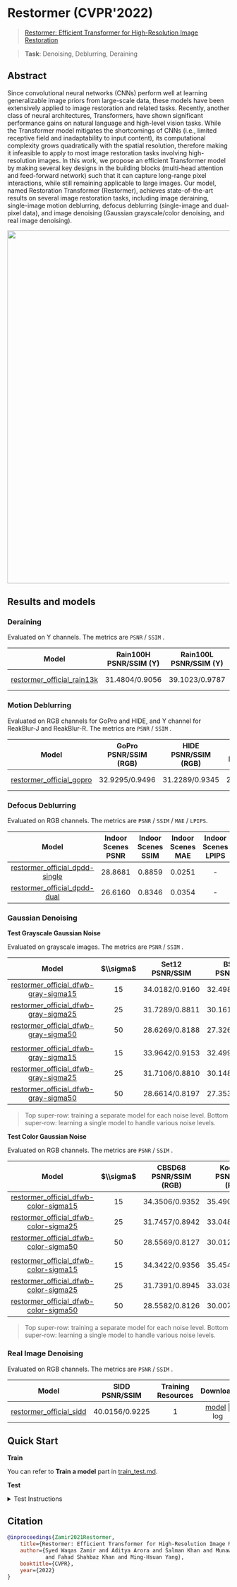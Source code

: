 # Restormer (CVPR'2022)

> [Restormer: Efficient Transformer for High-Resolution Image Restoration](https://arxiv.org/abs/2111.09881)

> **Task**: Denoising, Deblurring, Deraining

<!-- [ALGORITHM] -->

## Abstract

<!-- [ABSTRACT] -->

Since convolutional neural networks (CNNs) perform well at learning generalizable image priors from large-scale data, these models have been extensively applied to image restoration and related tasks. Recently, another class of neural architectures, Transformers, have shown significant performance gains on natural language and high-level vision tasks. While the Transformer model mitigates the shortcomings of CNNs (i.e., limited receptive field and inadaptability to input content), its computational complexity grows quadratically with the spatial resolution, therefore making it infeasible to apply to most image restoration tasks involving high-resolution images. In this work, we propose an efficient Transformer model by making several key designs in the building blocks (multi-head attention and feed-forward network) such that it can capture long-range pixel interactions, while still remaining applicable to large images. Our model, named Restoration Transformer (Restormer), achieves state-of-the-art results on several image restoration tasks, including image deraining, single-image motion deblurring, defocus deblurring (single-image and dual-pixel data), and image denoising (Gaussian grayscale/color denoising, and real image denoising).

<!-- [IMAGE] -->

<div align=center >
 <img src="https://user-images.githubusercontent.com/49083766/206964466-95de972a-ff92-4493-9097-73118590d78f.png" width="800"/>
</div >

## Results and models

### **Deraining**

Evaluated on Y channels. The metrics are `PSNR` / `SSIM` .

|            Model            | Rain100H<br>PSNR/SSIM (Y) | Rain100L<br>PSNR/SSIM (Y) | Test100<br>PSNR/SSIM (Y) | Test1200<br>PSNR/SSIM (Y) | Test2800<br>PSNR/SSIM (Y) | Training Resources |            Download             |
| :-------------------------: | :-----------------------: | :-----------------------: | :----------------------: | :-----------------------: | :-----------------------: | :----------------: | :-----------------------------: |
| [restormer_official_rain13k](./restormer_official_rain13k.py) |      31.4804/0.9056       |      39.1023/0.9787       |      32.0287/0.9239      |      33.2251/0.9272       |      34.2170/0.9451       |         1          | [model](https://download.openmmlab.com/mmediting/restormer/restormer_official_rain13k-2be7b550.pth) \| log |

### **Motion Deblurring**

Evaluated on RGB channels for GoPro and HIDE, and Y channel for ReakBlur-J and ReakBlur-R. The metrics are `PSNR` / `SSIM` .

|                  Model                  | GoPro<br>PSNR/SSIM (RGB) | HIDE<br>PSNR/SSIM (RGB) | RealBlur-J<br>PSNR/SSIM (Y) | RealBlur-R<br>PSNR/SSIM (Y) | Training Resources |                  Download                  |
| :-------------------------------------: | :----------------------: | :---------------------: | :-------------------------: | :-------------------------: | :----------------: | :----------------------------------------: |
| [restormer_official_gopro](./restormer_official_gopro.py) |      32.9295/0.9496      |     31.2289/0.9345      |       28.4356/0.8681        |       35.9141/0.9707        |         1          | [model](https://download.openmmlab.com/mmediting/restormer/restormer_official_gopro-db7363a0.pth) \| log |

### **Defocus Deblurring**

Evaluated on RGB channels. The metrics are `PSNR` / `SSIM` / `MAE` / `LPIPS`.

|                                 Model                                 | Indoor Scenes PSNR | Indoor Scenes SSIM | Indoor Scenes MAE | Indoor Scenes LPIPS | Outdoor Scenes PSNR | Outdoor Scenes SSIM | Outdoor Scenes MAE | Outdoor Scenes LPIPS | Combined PSNR | Combined SSIM | Combined MAE | Combined LPIPS | Training Resources |                                                    Download                                                    |
| :-------------------------------------------------------------------: | :----------------: | :----------------: | :---------------: | :-----------------: | :-----------------: | :-----------------: | :----------------: | :------------------: | :-----------: | :-----------: | :----------: | :------------: | :----------------: | :------------------------------------------------------------------------------------------------------------: |
| [restormer_official_dpdd-single](./restormer_official_dpdd-single.py) |      28.8681       |       0.8859       |      0.0251       |          -          |       23.2410       |       0.7509        |       0.0499       |          -           |    25.9805    |    0.8166     |    0.0378    |       -        |         1          | [model](https://download.openmmlab.com/mmediting/restormer/restormer_official_dpdd-single-6bc31582.pth) \| log |
|   [restormer_official_dpdd-dual](./restormer_official_dpdd-dual.py)   |      26.6160       |       0.8346       |      0.0354       |          -          |       26.6160       |       0.8346        |       0.0354       |          -           |    26.6160    |    0.8346     |    0.0354    |       -        |         1          |  [model](https://download.openmmlab.com/mmediting/restormer/restormer_official_dpdd-dual-52c94c00.pth) \| log  |

### **Gaussian Denoising**

**Test Grayscale Gaussian Noise**

Evaluated on grayscale images. The metrics are `PSNR` / `SSIM` .

|                          Model                           | $\\sigma$ | Set12<br>PSNR/SSIM | BSD68<br>PSNR/SSIM | Urban100<br>PSNR/SSIM | Training Resources |                           Download                           |
| :------------------------------------------------------: | :-------: | :----------------: | :----------------: | :-------------------: | :----------------: | :----------------------------------------------------------: |
| [restormer_official_dfwb-gray-sigma15](./restormer_official_dfwb-gray-sigma15.py) |    15     |   34.0182/0.9160   |   32.4987/0.8940   |    34.4336/0.9419     |         1          | [model](https://download.openmmlab.com/mmediting/restormer/restormer_official_dfwb-gray-sigma15-da74417f.pth) \| log |
| [restormer_official_dfwb-gray-sigma25](./restormer_official_dfwb-gray-sigma25.py) |    25     |   31.7289/0.8811   |   30.1613/0.8370   |    32.1162/0.9140     |         1          | [model](https://download.openmmlab.com/mmediting/restormer/restormer_official_dfwb-gray-sigma25-08010841.pth) \| log |
| [restormer_official_dfwb-gray-sigma50](./restormer_official_dfwb-gray-sigma50.py) |    50     |   28.6269/0.8188   |   27.3266/0.7434   |    28.9636/0.8571     |         1          | [model](https://download.openmmlab.com/mmediting/restormer/restormer_official_dfwb-gray-sigma50-ee852dfe.pth) \| log |
|                                                          |           |                    |                    |                       |                    |                                                              |
| [restormer_official_dfwb-gray-sigma15](./restormer_official_dfwb-gray-sigma15.py) |    15     |   33.9642/0.9153   |   32.4994/0.8928   |    34.3152/0.9409     |         1          | [model](https://download.openmmlab.com/mmediting/restormer/restormer_official_dfwb-gray-blind-5f094bcc.pth) \| log |
| [restormer_official_dfwb-gray-sigma25](./restormer_official_dfwb-gray-sigma25.py) |    25     |   31.7106/0.8810   |   30.1486/0.8360   |    32.0457/0.9131     |         1          | [model](https://download.openmmlab.com/mmediting/restormer/restormer_official_dfwb-gray-blind-5f094bcc.pth) \| log |
| [restormer_official_dfwb-gray-sigma50](./restormer_official_dfwb-gray-sigma50.py) |    50     |   28.6614/0.8197   |   27.3537/0.7422   |    28.9848/0.8571     |         1          | [model](https://download.openmmlab.com/mmediting/restormer/restormer_official_dfwb-gray-blind-5f094bcc.pth) \| log |

> Top super-row: training a separate model for each noise level. Bottom super-row: learning a single model to handle various noise levels.

**Test Color Gaussian Noise**

Evaluated on RGB channels. The metrics are `PSNR` / `SSIM` .

|              Model               | $\\sigma$ | CBSD68<br>PSNR/SSIM (RGB) | Kodak24<br>PSNR/SSIM (RGB) | McMaster<br>PSNR/SSIM (RGB) | Urban100<br>PSNR/SSIM (RGB) | Training Resources |               Download               |
| :------------------------------: | :-------: | :-----------------------: | :------------------------: | :-------------------------: | :-------------------------: | :----------------: | :----------------------------------: |
| [restormer_official_dfwb-color-sigma15](./restormer_official_dfwb-color-sigma15.py) |    15     |      34.3506/0.9352       |       35.4900/0.9312       |       35.6072/0.9352        |       35.1522/0.9530        |         1          | [model](https://download.openmmlab.com/mmediting/restormer/restormer_official_dfwb-color-sigma15-012ceb71.pth) \| log |
| [restormer_official_dfwb-color-sigma25](./restormer_official_dfwb-color-sigma25.py) |    25     |      31.7457/0.8942       |       33.0489/0.8943       |       33.3260/0.9066        |       32.9670/0.9317        |         1          | [model](https://download.openmmlab.com/mmediting/restormer/restormer_official_dfwb-color-sigma25-e307f222.pth) \| log |
| [restormer_official_dfwb-color-sigma50](./restormer_official_dfwb-color-sigma50.py) |    50     |      28.5569/0.8127       |       30.0122/0.8238       |       30.2608/0.8515        |       30.0230/0.8902        |         1          | [model](https://download.openmmlab.com/mmediting/restormer/restormer_official_dfwb-color-sigma50-a991983d.pth) \| log |
|                                  |           |                           |                            |                             |                             |                    |                                      |
| [restormer_official_dfwb-color-sigma15](./restormer_official_dfwb-color-sigma15.py) |    15     |      34.3422/0.9356       |       35.4544/0.9308       |       35.5473/0.9344        |       35.0754/0.9524        |         1          | [model](https://download.openmmlab.com/mmediting/restormer/restormer_official_dfwb-color-blind-dfd03c9f.pth) \| log |
| [restormer_official_dfwb-color-sigma25](./restormer_official_dfwb-color-sigma25.py) |    25     |      31.7391/0.8945       |       33.0380/0.8941       |       33.3040/0.9063        |       32.9165/0.9312        |         1          | [model](https://download.openmmlab.com/mmediting/restormer/restormer_official_dfwb-color-blind-dfd03c9f.pth) \| log |
| [restormer_official_dfwb-color-sigma50](./restormer_official_dfwb-color-sigma50.py) |    50     |      28.5582/0.8126       |       30.0074/0.8233       |       30.2671/0.8520        |       30.0172/0.8898        |         1          | [model](https://download.openmmlab.com/mmediting/restormer/restormer_official_dfwb-color-blind-dfd03c9f.pth) \| log |

> Top super-row: training a separate model for each noise level. Bottom super-row: learning a single model to handle various noise levels.

### **Real Image Denoising**

Evaluated on RGB channels. The metrics are `PSNR` / `SSIM` .

|                          Model                          | SIDD<br>PSNR/SSIM | Training Resources |                                                Download                                                 |
| :-----------------------------------------------------: | :---------------: | :----------------: | :-----------------------------------------------------------------------------------------------------: |
| [restormer_official_sidd](./restormer_official_sidd.py) |  40.0156/0.9225   |         1          | [model](https://download.openmmlab.com/mmediting/restormer/restormer_official_sidd-9e7025db.pth) \| log |

## Quick Start

**Train**

You can refer to **Train a model** part in [train_test.md](/docs/en/user_guides/train_test.md#Train-a-model-in-MMEditing).

</details>

**Test**

<details>
<summary>Test Instructions</summary>

You can use the following commands to test a model with cpu or single/multiple GPUs.

```shell
# cpu test
# Deraining
CUDA_VISIBLE_DEVICES=-1 python tools/test.py configs/restormer/restormer_official_rain13k.py https://download.openmmlab.com/mmediting/restormer/restormer_official_rain13k-2be7b550.pth

# Motion Deblurring
CUDA_VISIBLE_DEVICES=-1 python tools/test.py configs/restormer/restormer_official_gopro.py https://download.openmmlab.com/mmediting/restormer/restormer_official_gopro-db7363a0.pth

# Defocus Deblurring
# Single
CUDA_VISIBLE_DEVICES=-1 python tools/test.py configs/restormer/restormer_official_dpdd-dual.py https://download.openmmlab.com/mmediting/restormer/restormer_official_dpdd-single-6bc31582.pth
# Dual
CUDA_VISIBLE_DEVICES=-1 python tools/test.py configs/restormer/restormer_official_dpdd-single.py https://download.openmmlab.com/mmediting/restormer/restormer_official_dpdd-dual-52c94c00.pth

# Gaussian Denoising
# Test Grayscale Gaussian Noise
# sigma15
CUDA_VISIBLE_DEVICES=-1 python tools/test.py configs/restormer/restormer_official_dfwb-gray-sigma15.py https://download.openmmlab.com/mmediting/restormer/restormer_official_dfwb-gray-sigma15-da74417f.pth

CUDA_VISIBLE_DEVICES=-1 python tools/test.py configs/restormer/restormer_official_dfwb-gray-sigma15.py https://download.openmmlab.com/mmediting/restormer/restormer_official_dfwb-gray-blind-5f094bcc.pth

# sigma25
CUDA_VISIBLE_DEVICES=-1 python tools/test.py configs/restormer/restormer_official_dfwb-gray-sigma25.py https://download.openmmlab.com/mmediting/restormer/restormer_official_dfwb-gray-sigma25-08010841.pth

CUDA_VISIBLE_DEVICES=-1 python tools/test.py configs/restormer/restormer_official_dfwb-gray-sigma25.py https://download.openmmlab.com/mmediting/restormer/restormer_official_dfwb-gray-blind-5f094bcc.pth

# sigma50
CUDA_VISIBLE_DEVICES=-1 python tools/test.py configs/restormer/restormer_official_dfwb-gray-sigma50.py https://download.openmmlab.com/mmediting/restormer/restormer_official_dfwb-gray-sigma50-ee852dfe.pth

CUDA_VISIBLE_DEVICES=-1 python tools/test.py configs/restormer/restormer_official_dfwb-gray-sigma50.py https://download.openmmlab.com/mmediting/restormer/restormer_official_dfwb-gray-blind-5f094bcc.pth

# Test Color Gaussian Noise
# sigma15
CUDA_VISIBLE_DEVICES=-1 python tools/test.py configs/restormer/restormer_official_dfwb-color-sigma15.py https://download.openmmlab.com/mmediting/restormer/restormer_official_dfwb-color-sigma15-012ceb71.pth

CUDA_VISIBLE_DEVICES=-1 python tools/test.py configs/restormer/restormer_official_dfwb-color-sigma15.py https://download.openmmlab.com/mmediting/restormer/restormer_official_dfwb-color-blind-dfd03c9f.pth

# sigma25
CUDA_VISIBLE_DEVICES=-1 python tools/test.py configs/restormer/restormer_official_dfwb-color-sigma25.py https://download.openmmlab.com/mmediting/restormer/restormer_official_dfwb-color-sigma25-e307f222.pth

CUDA_VISIBLE_DEVICES=-1 python tools/test.py configs/restormer/restormer_official_dfwb-color-sigma25.py https://download.openmmlab.com/mmediting/restormer/restormer_official_dfwb-color-blind-dfd03c9f.pth

# sigma50
CUDA_VISIBLE_DEVICES=-1 python tools/test.py configs/restormer/restormer_official_dfwb-color-sigma50.py https://download.openmmlab.com/mmediting/restormer/restormer_official_dfwb-color-sigma50-a991983d.pth

CUDA_VISIBLE_DEVICES=-1 python tools/test.py configs/restormer/restormer_official_dfwb-color-sigma50.py https://download.openmmlab.com/mmediting/restormer/restormer_official_dfwb-color-blind-dfd03c9f.pth

# single-gpu test
# Deraining
python tools/test.py configs/restormer/restormer_official_rain13k.py https://download.openmmlab.com/mmediting/restormer/restormer_official_rain13k-2be7b550.pth

# Motion Deblurring
python tools/test.py configs/restormer/restormer_official_gopro.py https://download.openmmlab.com/mmediting/restormer/restormer_official_gopro-db7363a0.pth

# Defocus Deblurring
# Single
python tools/test.py configs/restormer/restormer_official_dpdd-dual.py https://download.openmmlab.com/mmediting/restormer/restormer_official_dpdd-single-6bc31582.pth
# Dual
python tools/test.py configs/restormer/restormer_official_dpdd-single.py https://download.openmmlab.com/mmediting/restormer/restormer_official_dpdd-dual-52c94c00.pth

# Gaussian Denoising
# Test Grayscale Gaussian Noise
# sigma15
python tools/test.py configs/restormer/restormer_official_dfwb-gray-sigma15.py https://download.openmmlab.com/mmediting/restormer/restormer_official_dfwb-gray-sigma15-da74417f.pth

python tools/test.py configs/restormer/restormer_official_dfwb-gray-sigma15.py https://download.openmmlab.com/mmediting/restormer/restormer_official_dfwb-gray-blind-5f094bcc.pth

# sigma25
python tools/test.py configs/restormer/restormer_official_dfwb-gray-sigma25.py https://download.openmmlab.com/mmediting/restormer/restormer_official_dfwb-gray-sigma25-08010841.pth

python tools/test.py configs/restormer/restormer_official_dfwb-gray-sigma25.py https://download.openmmlab.com/mmediting/restormer/restormer_official_dfwb-gray-blind-5f094bcc.pth

# sigma50
python tools/test.py configs/restormer/restormer_official_dfwb-gray-sigma50.py https://download.openmmlab.com/mmediting/restormer/restormer_official_dfwb-gray-sigma50-ee852dfe.pth

python tools/test.py configs/restormer/restormer_official_dfwb-gray-sigma50.py https://download.openmmlab.com/mmediting/restormer/restormer_official_dfwb-gray-blind-5f094bcc.pth

# Test Color Gaussian Noise
# sigma15
python tools/test.py configs/restormer/restormer_official_dfwb-color-sigma15.py https://download.openmmlab.com/mmediting/restormer/restormer_official_dfwb-color-sigma15-012ceb71.pth

python tools/test.py configs/restormer/restormer_official_dfwb-color-sigma15.py https://download.openmmlab.com/mmediting/restormer/restormer_official_dfwb-color-blind-dfd03c9f.pth

# sigma25
python tools/test.py configs/restormer/restormer_official_dfwb-color-sigma25.py https://download.openmmlab.com/mmediting/restormer/restormer_official_dfwb-color-sigma25-e307f222.pth

python tools/test.py configs/restormer/restormer_official_dfwb-color-sigma25.py https://download.openmmlab.com/mmediting/restormer/restormer_official_dfwb-color-blind-dfd03c9f.pth

# sigma50
python tools/test.py configs/restormer/restormer_official_dfwb-color-sigma50.py https://download.openmmlab.com/mmediting/restormer/restormer_official_dfwb-color-sigma50-a991983d.pth

python tools/test.py configs/restormer/restormer_official_dfwb-color-sigma50.py https://download.openmmlab.com/mmediting/restormer/restormer_official_dfwb-color-blind-dfd03c9f.pth


# multi-gpu test
# Deraining
./tools/dist_test.sh configs/restormer/restormer_official_rain13k.py https://download.openmmlab.com/mmediting/restormer/restormer_official_rain13k-2be7b550.pth

# Motion Deblurring
./tools/dist_test.sh configs/restormer/restormer_official_gopro.py https://download.openmmlab.com/mmediting/restormer/restormer_official_gopro-db7363a0.pth

# Defocus Deblurring
# Single
./tools/dist_test.sh configs/restormer/restormer_official_dpdd-dual.py https://download.openmmlab.com/mmediting/restormer/restormer_official_dpdd-single-6bc31582.pth
# Dual
./tools/dist_test.sh configs/restormer/restormer_official_dpdd-single.py https://download.openmmlab.com/mmediting/restormer/restormer_official_dpdd-dual-52c94c00.pth

# Gaussian Denoising
# Test Grayscale Gaussian Noise
# sigma15
./tools/dist_test.sh configs/restormer/restormer_official_dfwb-gray-sigma15.py https://download.openmmlab.com/mmediting/restormer/restormer_official_dfwb-gray-sigma15-da74417f.pth

./tools/dist_test.sh configs/restormer/restormer_official_dfwb-gray-sigma15.py https://download.openmmlab.com/mmediting/restormer/restormer_official_dfwb-gray-blind-5f094bcc.pth

# sigma25
./tools/dist_test.sh configs/restormer/restormer_official_dfwb-gray-sigma25.py https://download.openmmlab.com/mmediting/restormer/restormer_official_dfwb-gray-sigma25-08010841.pth

./tools/dist_test.sh configs/restormer/restormer_official_dfwb-gray-sigma25.py https://download.openmmlab.com/mmediting/restormer/restormer_official_dfwb-gray-blind-5f094bcc.pth

# sigma50
./tools/dist_test.sh configs/restormer/restormer_official_dfwb-gray-sigma50.py https://download.openmmlab.com/mmediting/restormer/restormer_official_dfwb-gray-sigma50-ee852dfe.pth

./tools/dist_test.sh configs/restormer/restormer_official_dfwb-gray-sigma50.py https://download.openmmlab.com/mmediting/restormer/restormer_official_dfwb-gray-blind-5f094bcc.pth

# Test Color Gaussian Noise
# sigma15
./tools/dist_test.sh configs/restormer/restormer_official_dfwb-color-sigma15.py https://download.openmmlab.com/mmediting/restormer/restormer_official_dfwb-color-sigma15-012ceb71.pth

./tools/dist_test.sh configs/restormer/restormer_official_dfwb-color-sigma15.py https://download.openmmlab.com/mmediting/restormer/restormer_official_dfwb-color-blind-dfd03c9f.pth

# sigma25
./tools/dist_test.sh configs/restormer/restormer_official_dfwb-color-sigma25.py https://download.openmmlab.com/mmediting/restormer/restormer_official_dfwb-color-sigma25-e307f222.pth

./tools/dist_test.sh configs/restormer/restormer_official_dfwb-color-sigma25.py https://download.openmmlab.com/mmediting/restormer/restormer_official_dfwb-color-blind-dfd03c9f.pth

# sigma50
./tools/dist_test.sh configs/restormer/restormer_official_dfwb-color-sigma50.py https://download.openmmlab.com/mmediting/restormer/restormer_official_dfwb-color-sigma50-a991983d.pth

./tools/dist_test.sh configs/restormer/restormer_official_dfwb-color-sigma50.py https://download.openmmlab.com/mmediting/restormer/restormer_official_dfwb-color-blind-dfd03c9f.pth

```

For more details, you can refer to **Test a pre-trained model** part in [train_test.md](/docs/en/user_guides/train_test.md#Test-a-pre-trained-model-in-MMEditing).

</details>

## Citation

```bibtex
@inproceedings{Zamir2021Restormer,
    title={Restormer: Efficient Transformer for High-Resolution Image Restoration},
    author={Syed Waqas Zamir and Aditya Arora and Salman Khan and Munawar Hayat
            and Fahad Shahbaz Khan and Ming-Hsuan Yang},
    booktitle={CVPR},
    year={2022}
}
```
